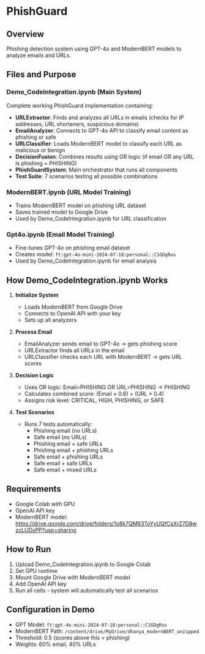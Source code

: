 # PhishGuard

## Overview
Phishing detection system using GPT-4o and ModernBERT models to analyze emails and URLs.

## Files and Purpose

### Demo_CodeIntegration.ipynb (Main System)
Complete working PhishGuard implementation containing:
- **URLExtractor**: Finds and analyzes all URLs in emails (checks for IP addresses, URL shorteners, suspicious domains)
- **EmailAnalyzer**: Connects to GPT-4o API to classify email content as phishing or safe
- **URLClassifier**: Loads ModernBERT model to classify each URL as malicious or benign
- **DecisionFusion**: Combines results using OR logic (if email OR any URL is phishing = PHISHING)
- **PhishGuardSystem**: Main orchestrator that runs all components
- **Test Suite**: 7 scenarios testing all possible combinations

### ModernBERT.ipynb (URL Model Training)
- Trains ModernBERT model on phishing URL dataset
- Saves trained model to Google Drive
- Used by Demo_CodeIntegration.ipynb for URL classification

### Gpt4o.ipynb (Email Model Training)  
- Fine-tunes GPT-4o on phishing email dataset
- Creates model: `ft:gpt-4o-mini-2024-07-18:personal::C1GDgRus`
- Used by Demo_CodeIntegration.ipynb for email analysis

## How Demo_CodeIntegration.ipynb Works

1. **Initialize System**
   - Loads ModernBERT from Google Drive
   - Connects to OpenAI API with your key
   - Sets up all analyzers

2. **Process Email**
   - EmailAnalyzer sends email to GPT-4o → gets phishing score
   - URLExtractor finds all URLs in the email
   - URLClassifier checks each URL with ModernBERT → gets URL scores

3. **Decision Logic**
   - Uses OR logic: Email=PHISHING OR URL=PHISHING → PHISHING
   - Calculates combined score: (Email × 0.6) + (URL × 0.4)
   - Assigns risk level: CRITICAL, HIGH, PHISHING, or SAFE

4. **Test Scenarios**
   - Runs 7 tests automatically:
     - Phishing email (no URLs)
     - Safe email (no URLs)  
     - Phishing email + safe URLs
     - Phishing email + phishing URLs
     - Safe email + phishing URLs
     - Safe email + safe URLs
     - Safe email + mixed URLs

## Requirements

- Google Colab with GPU
- OpenAI API key
- ModernBERT model: https://drive.google.com/drive/folders/1o8k7QM83ToYyUQfCsXrZ7D8wzcLUDsPP?usp=sharing

## How to Run

1. Upload Demo_CodeIntegration.ipynb to Google Colab
2. Set GPU runtime
3. Mount Google Drive with ModernBERT model
4. Add OpenAI API key
5. Run all cells - system will automatically test all scenarios

## Configuration in Demo

- GPT Model: `ft:gpt-4o-mini-2024-07-18:personal::C1GDgRus`
- ModernBERT Path: `/content/drive/MyDrive/dhanya_modernBERT_unzipped`
- Threshold: 0.5 (scores above this = phishing)
- Weights: 60% email, 40% URLs